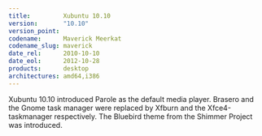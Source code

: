 ```yaml
---
title:         Xubuntu 10.10
version:       "10.10"
version_point:
codename:      Maverick Meerkat
codename_slug: maverick
date_rel:      2010-10-10
date_eol:      2012-10-28
products:      desktop
architectures: amd64,i386
---
```


Xubuntu 10.10 introduced Parole as the default media player. Brasero and the Gnome task manager were replaced by Xfburn and the Xfce4-taskmanager respectively. The Bluebird theme from the Shimmer Project was introduced.
